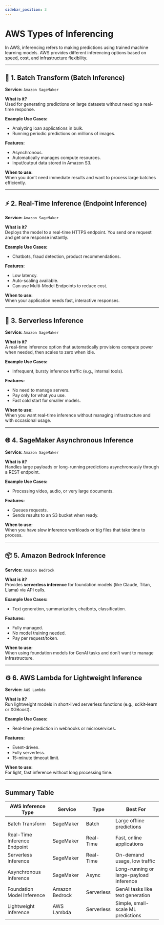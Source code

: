 ```yaml
---
sidebar_position: 3
---
```


# AWS Types of Inferencing

In AWS, inferencing refers to making predictions using trained machine learning models. AWS provides different inferencing options based on speed, cost, and infrastructure flexibility.

---

## 🧪 1. Batch Transform (Batch Inference)

**Service:** `Amazon SageMaker`

**What is it?**  
Used for generating predictions on large datasets without needing a real-time response.

**Example Use Cases:**
- Analyzing loan applications in bulk.
- Running periodic predictions on millions of images.

**Features:**
- Asynchronous.
- Automatically manages compute resources.
- Input/output data stored in Amazon S3.

**When to use:**  
When you don’t need immediate results and want to process large batches efficiently.

---

## ⚡ 2. Real-Time Inference (Endpoint Inference)

**Service:** `Amazon SageMaker`

**What is it?**  
Deploys the model to a real-time HTTPS endpoint. You send one request and get one response instantly.

**Example Use Cases:**
- Chatbots, fraud detection, product recommendations.

**Features:**
- Low latency.
- Auto-scaling available.
- Can use Multi-Model Endpoints to reduce cost.

**When to use:**  
When your application needs fast, interactive responses.

---

## 🧠 3. Serverless Inference

**Service:** `Amazon SageMaker`

**What is it?**  
A real-time inference option that automatically provisions compute power when needed, then scales to zero when idle.

**Example Use Cases:**
- Infrequent, bursty inference traffic (e.g., internal tools).

**Features:**
- No need to manage servers.
- Pay only for what you use.
- Fast cold start for smaller models.

**When to use:**  
When you want real-time inference without managing infrastructure and with occasional usage.

---

## 🌐 4. SageMaker Asynchronous Inference

**Service:** `Amazon SageMaker`

**What is it?**  
Handles large payloads or long-running predictions asynchronously through a REST endpoint.

**Example Use Cases:**
- Processing video, audio, or very large documents.

**Features:**
- Queues requests.
- Sends results to an S3 bucket when ready.

**When to use:**  
When you have slow inference workloads or big files that take time to process.

---

## 📦 5. Amazon Bedrock Inference

**Service:** `Amazon Bedrock`

**What is it?**  
Provides **serverless inference** for foundation models (like Claude, Titan, Llama) via API calls.

**Example Use Cases:**
- Text generation, summarization, chatbots, classification.

**Features:**
- Fully managed.
- No model training needed.
- Pay per request/token.

**When to use:**  
When using foundation models for GenAI tasks and don’t want to manage infrastructure.

---

## ⚙️ 6. AWS Lambda for Lightweight Inference

**Service:** `AWS Lambda`

**What is it?**  
Run lightweight models in short-lived serverless functions (e.g., scikit-learn or XGBoost).

**Example Use Cases:**
- Real-time prediction in webhooks or microservices.

**Features:**
- Event-driven.
- Fully serverless.
- 15-minute timeout limit.

**When to use:**  
For light, fast inference without long processing time.

---

## Summary Table

| AWS Inference Type           | Service        | Type       | Best For                                |
| ---------------------------- | -------------- | ---------- | --------------------------------------- |
| Batch Transform              | SageMaker      | Batch      | Large offline predictions               |
| Real-Time Inference Endpoint | SageMaker      | Real-Time  | Fast, online applications               |
| Serverless Inference         | SageMaker      | Real-Time  | On-demand usage, low traffic            |
| Asynchronous Inference       | SageMaker      | Async      | Long-running or large-payload inference |
| Foundation Model Inference   | Amazon Bedrock | Serverless | GenAI tasks like text generation        |
| Lightweight Inference        | AWS Lambda     | Serverless | Simple, small-scale ML predictions      |
